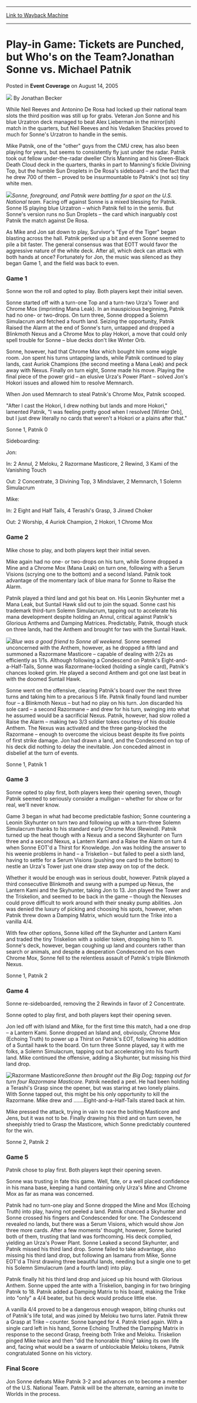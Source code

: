 
---
[Link to Wayback Machine](https://web.archive.org/web/20211016100945/https://magic.wizards.com/en/articles/archive/event-coverage/play-game-tickets-are-punched-whos-teamjonathan-sonne-vs-michael)

[_metadata_:author]:- "Jonathan Becker"
[_metadata_:description]:- "While Neil Reeves and Antonino De Rosa had locked up their national team slots the third position was still up for grabs. Veteran Jon Sonne and his blue Urzatron deck managed to beat Alex Lieberman in the mirror(ish) match in the quarters, but Neil Reeves and his Vedalken Shackles proved to much for Sonne's Urzatron to handle in the semis. Mike Patnik, one of the `other` guys"
[_metadata_:generator]:- "Drupal 7 (http://drupal.org)"
[_metadata_:node]:- "585611"
[_metadata_:publish_date]:- "2005-08-14"
[_metadata_:source]:- "div-main-content"
[_metadata_:title]:- "Play-in Game: Tickets are Punched, but Who's on the Team?Jonathan Sonne vs. Michael Patnik"
[_metadata_:wayback_capture_timestamp]:- "2021-10-16 10:09:45"
[_metadata_:wayback_raw_url]:- "https://web.archive.org/web/20211016100945id_/https://magic.wizards.com/en/articles/archive/event-coverage/play-game-tickets-are-punched-whos-teamjonathan-sonne-vs-michael"
[_metadata_:wayback_url]:- "https://magic.wizards.com/en/articles/archive/event-coverage/play-game-tickets-are-punched-whos-teamjonathan-sonne-vs-michael"
---


Play-in Game: Tickets are Punched, but Who's on the Team?Jonathan Sonne vs. Michael Patnik
==========================================================================================



 Posted in **Event Coverage**
 on August 14, 2005 






![](https://media.magic.wizards.com/styles/auth_small/public/generic-avatar-150_122.png)
By Jonathan Becker












While  Neil Reeves and Antonino De Rosa had locked up their national team slots the third position was still up for grabs. Veteran Jon Sonne and his blue Urzatron deck managed to beat Alex Lieberman in the mirror(ish) match in the quarters, but Neil Reeves and his Vedalken Shackles proved to much for Sonne's Urzatron to handle in the semis.


Mike Patnik, one of the "other" guys from the CMU crew, has also been playing for years, but seems to consistently fly just under the radar. Patnik took out fellow under-the-radar dweller Chris Manning and his Green-Black Death Cloud deck in the quarters, thanks in part to Manning's fickle Divining Top, but the humble Sun Droplets in De Rosa's sideboard – and the fact that he drew 700 of them – proved to be insurmountable to Patnik's (not so) tiny white men.


![](https://media.magic.wizards.com/image_legacy_migration/magic/images/tournamentcenter/2005/usnat05_f_sonnepatnik2.jpg)*Sonne, foreground, and Patnik were battling for a spot on the U.S. National team.*
Facing off against Sonne is a mixed blessing for Patnik. Sonne IS playing blue Urzatron – which Patnik fell to in the semis. But Sonne's version runs no Sun Droplets – the card which inarguably cost Patnik the match against De Rosa.


As Mike and Jon sat down to play, Survivor's "Eye of the Tiger" began blasting across the hall. Patnik perked up a bit and even Sonne seemed to pile a bit faster. The general consensus was that EOTT would favor the aggressive nature of the white deck. After all, which deck can attack with both hands at once? Fortunately for Jon, the music was silenced as they began Game 1, and the field was back to even.


### Game 1


Sonne won the roll and opted to play. Both players kept their initial seven.


Sonne started off with a turn-one Top and a turn-two Urza's Tower and Chrome Mox (imprinting Mana Leak). In an inauspicious beginning, Patnik had no one- or two-drops. On turn three, Sonne dropped a Solemn Simulacrum and fetched a fourth land. Seizing the opportunity, Patnik Raised the Alarm at the end of Sonne's turn, untapped and dropped a Blinkmoth Nexus and a Chrome Mox to play Hokori, a move that could only spell trouble for Sonne – blue decks don't like Winter Orb.


Sonne, however, had that Chrome Mox which bought him some wiggle room. Jon spent his turns untapping lands, while Patnik continued to play lands, cast Auriok Champions (the second meeting a Mana Leak) and peck away with Nexus. Finally on turn eight, Sonne made his move. Playing the final piece of the power grid – an elusive Urza's Power Plant – solved Jon's Hokori issues and allowed him to resolve Memnarch.


When Jon used Memnarch to steal Patnik's Chrome Mox, Patnik scooped.


"After I cast the Hokori, I drew nothing but lands and more Hokori," lamented Patnik, "I was feeling pretty good when I resolved [Winter Orb], but I just drew literally no cards that weren't a Hokori or a plains after that."


Sonne 1, Patnik 0


Sideboarding:


Jon:


In: 2 Annul, 2 Meloku, 2 Razormane Masticore, 2 Rewind, 3 Kami of the Vanishing Touch  

Out: 2 Concentrate, 3 Divining Top, 3 Mindslaver, 2 Memnarch, 1 Solemn Simulacrum


Mike:


In: 2 Eight and Half Tails, 4 Terashi's Grasp, 3 Jinxed Choker  

Out: 2 Worship, 4 Auriok Champion, 2 Hokori, 1 Chrome Mox


### Game 2


Mike chose to play, and both players kept their initial seven.


Mike again had no one- or two-drops on his turn, while Sonne dropped a Mine and a Chrome Mox (Mana Leak) on turn one, following with a Serum Visions (scrying one to the bottom) and a second Island. Patnik took advantage of the momentary lack of blue mana for Sonne to Raise the Alarm.


Patnik played a third land and got his beat on. His Leonin Skyhunter met a Mana Leak, but Suntail Hawk slid out to join the squad. Sonne cast his trademark third-turn Solemn Simulacrum, tapping out to accelerate his mana development despite holding an Annul, critical against Patnik's Glorious Anthems and Damping Matrices. Predictably, Patnik, though stuck on three lands, had the Anthem and brought for two with the Suntail Hawk.


![](https://media.magic.wizards.com/image_legacy_migration/magic/images/tournamentcenter/2005/usnat05_f_sonne.jpg)*Blue was a good friend to Sonne all weekend.*
Sonne seemed unconcerned with the Anthem, however, as he dropped a fifth land and summoned a Razormane Masticore – capable of dealing with 2/2s as efficiently as 1/1s. Although following a Condescend on Patnik's Eight-and-a-Half-Tails, Sonne was Razormane-locked (holding a single card), Patnik's chances looked grim. He played a second Anthem and got one last beat in with the doomed Suntail Hawk.


Sonne went on the offensive, clearing Patnik's board over the next three turns and taking him to a precarious 5 life. Patnik finally found land number four – a Blinkmoth Nexus – but had no play on his turn. Jon discarded his sole card – a second Razormane – and drew for his turn, swinging into what he assumed would be a sacrificial Nexus. Patnik, however, had slow rolled a Raise the Alarm – making two 3/3 soldier tokes courtesy of his double Anthem. The Nexus was activated and the three gang-blocked the Razormane – enough to overcome the vicious beast despite its five points of first strike damage. Jon had drawn a land, and the Condescend on top of his deck did nothing to delay the inevitable. Jon conceded almost in disbelief at the turn of events.


Sonne 1, Patnik 1


### Game 3


Sonne opted to play first, both players keep their opening seven, though Patnik seemed to seriously consider a mulligan – whether for show or for real, we'll never know.


Game 3 began in what had become predictable fashion; Sonne countering a Leonin Skyhunter on turn two and following up with a turn-three Solemn Simulacrum thanks to his standard early Chrome Mox (Rewind). Patnik turned up the heat though with a Nexus and a second Skyhunter on Turn three and a second Nexus, a Lantern Kami and a Raise the Alarm on turn 4 when Sonne EOT'd a Thirst for Knowledge. Jon was holding the answer to his weenie problems in hand – a Triskelion – but failed to peel a sixth land, having to settle for a Serum Visions (pushing one card to the bottom) to nestle an Urza's Tower just one draw step away on top of the deck.


Whether it would be enough was in serious doubt, however. Patnik played a third consecutive Blinkmoth and swung with a pumped up Nexus, the Lantern Kami and the Skyhunter, taking Jon to 13. Jon played the Tower and the Triskelion, and seemed to be back in the game – though the Nexuses could prove difficult to work around with their sneaky pump abilities. Jon was denied the luxury of picking and choosing his spots, however, when Patnik threw down a Damping Matrix, which would turn the Trike into a vanilla 4/4.


With few other options, Sonne killed off the Skyhunter and Lantern Kami and traded the tiny Triskelion with a soldier token, dropping him to 11. Sonne's deck, however, began coughing up land and counters rather than search or animals, and despite a desperation Condescend on his own Chrome Mox, Sonne fell to the relentless assault of Patnik's triple Blinkmoth Nexus.


Sonne 1, Patnik 2


### Game 4


Sonne re-sideboarded, removing the 2 Rewinds in favor of 2 Concentrate.


Sonne opted to play first, and both players kept their opening seven.


Jon led off with Island and Mike, for the first time this match, had a one drop – a Lantern Kami. Sonne dropped an Island and, obviously, Chrome Mox (Echoing Truth) to power up a Thirst on Patnik's EOT, following his addition of a Suntail hawk to the board. On turn three Sonne played, say it with me folks, a Solemn Simulacrum, tapping out but accelerating into his fourth land. Mike continued the offensive, adding a Skyhunter, but missing his third land drop.


![Razormane Masticore](http://gatherer.wizards.com/Handlers/Image.ashx?type=card&name=Razormane+Masticore)*Sonne then brought out the Big Dog; tapping out for turn four Razormane Masticore.*
Patnik needed a peel. He had been holding a Terashi's Grasp since the opener, but was staring at two lonely plains. With Sonne tapped out, this might be his only opportunity to kill the Razormane. Mike drew and .......Eight-and-a-Half-Tails stared back at him.


Mike pressed the attack, trying in vain to race the bolting Masticore and Jens, but it was not to be. Finally drawing his third and on turn seven, he sheepishly tried to Grasp the Masticore, which Sonne predictably countered for the win.


Sonne 2, Patnik 2


### Game 5


Patnik chose to play first. Both players kept their opening seven.


Sonne was trusting in fate this game. Well, fate, or a well placed confidence in his mana base, keeping a hand containing only Urza's Mine and Chrome Mox as far as mana was concerned.


Patnik had no turn-one play and Sonne dropped the Mine and Mox (Echoing Truth) into play, having not peeled a land. Patnik chanced a Skyhunter and Sonne crossed his fingers and Condescended for one. The Condescend revealed no lands, but there was a Serum Visions, which would show Jon three more cards. After a few moments' thought, however, Sonne buried both of them, trusting that land was forthcoming. His deck complied, yielding an Urza's Power Plant. Sonne Leaked a second Skyhunter, and Patnik missed his third land drop. Sonne failed to take advantage, also missing his third land drop, but following an Isamaru from Mike, Sonne EOT'd a Thirst drawing three beautiful lands, needing but a single one to get his Solemn Simulacrum (and a fourth land) into play.


Patnik finally hit his third land drop and juiced up his hound with Glorious Anthem. Sonne upped the ante with a Triskelion, banging in for two bringing Patnik to 18. Patnik added a Damping Matrix to his board, making the Trike into "only" a 4/4 beater, but his deck would produce little else.


A vanilla 4/4 proved to be a dangerous enough weapon, biting chunks out of Patnik's life total, and was joined by Meloku two turns later. Patnik threw a Grasp at Trike – counter. Sonne banged for 4. Patnik tried again. With a single card left in his hand, Sonne Echoing Truthed the Damping Matrix in response to the second Grasp, freeing both Trike and Meloku. Triskelion pinged Mike twice and then "did the honorable thing" taking its own life and, facing what would be a swarm of unblockable Meloku tokens, Patnik congratulated Sonne on his victory.


### Final Score


Jon Sonne defeats Mike Patnik 3-2 and advances on to become a member of the U.S. National Team. Patnik will be the alternate, earning an invite to Worlds in the process.









